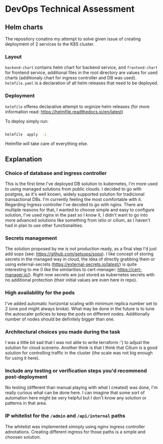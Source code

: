 # DevOps Technical Assessment

  

## Helm charts

The repository conatins my attempt to solve given issue of creating deployment of 2 services to the K8S cluster.

  

### Layout

`backend-chart` contains helm chart for backend service, and `frontend-chart` for frontend service, additional files in the root directory are values for used charts (additionaly chart for ingress controller and DB was used). `helmfile.yaml` is a declaration of all helm releases that need to be deployed.

  

### Deployment

`helmfile` offeres declarative attempt to orginize helm releases (for more information read: https://helmfile.readthedocs.io/en/latest)

To deploy simply run:

```bash

helmfile  apply  -i

```

Helmfile will take care of everything else.

  

## Explanation

### Choice of database and ingress controller

This is the first time I've deployed DB solution to kubernetes, I'm more used to using managed solutions from public clouds. I decided to go with postgres, as it's well known, widely supported solution for tradicional transactional DBs. I'm currently feeling the most comfortable with it. Regarding Ingress controller I've decided to go with nginx. There are multiple reasons for that, I wanted to choose simple and easy to configure solution, I've used nginx in the past so I know it, I didn't want to go into more advanced solutions like something from istio or cilium, as I haven't had in plan to use other functionalities.

### Secrets management

The solution proposed by me is not production ready, as a final step I'd just add sops (see: https://github.com/getsops/sops). I like concept of storing secrets in the managed way in cloud, the idea of directly grabbing them or using external-secrets (https://external-secrets.io/latest/) is quite interesting to me (I like the similarities to cert-menager: https://cert-manager.io/). Right now secrets are just stored as kubernetes secrets with no additional protection (their initial values are even here in repo).

### High availability for the pods

I've added automatic horizontal scaling with minimum replica number set to 2 (one pod might always broke). What may be done in the future is to tune the autoscaler policies to keep the pods on different nodes. Additionally number of nodes should be definitely bigger than one.

### Architectural choices you made during the task

I was a little bit sad that I was not able to write terraform :') to adjust the solution for cloud scenerio. Another think is that I think that Cilium is a good solution for controlling traffic in the cluster (the scale was not big enough for using it here).

### Include any testing or verification steps you'd recommend post-deployment

No testing (different than manual playing with what I created) was done, I'm really curious what can be done here. I can imagine that some sort of automation here might be very helpful but I don't know any solution or patterns in that area.

### IP whitelist for the `/admin` and `/api/internal` paths

The whitelist was implemented simnply using nginx ingress controller adnotations. Creating different ingress for those paths is a simple and choosen solution. 
